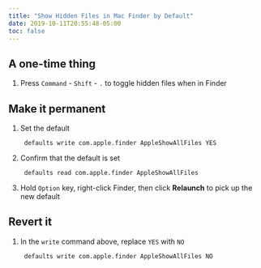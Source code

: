 ```yaml
---
title: "Show Hidden Files in Mac Finder by Default"
date: 2019-10-11T20:55:48-05:00
toc: false
---
```


## A one-time thing

1. Press `Command` - `Shift` - `.`  to toggle hidden files when in Finder

## Make it permanent

1. Set the default

        defaults write com.apple.finder AppleShowAllFiles YES

1. Confirm that the default is set

        defaults read com.apple.finder AppleShowAllFiles

1. Hold `Option` key, right-click Finder, then click **Relaunch** to pick up the new default

## Revert it

1. In the `write` command above, replace `YES` with `NO`

        defaults write com.apple.finder AppleShowAllFiles NO
